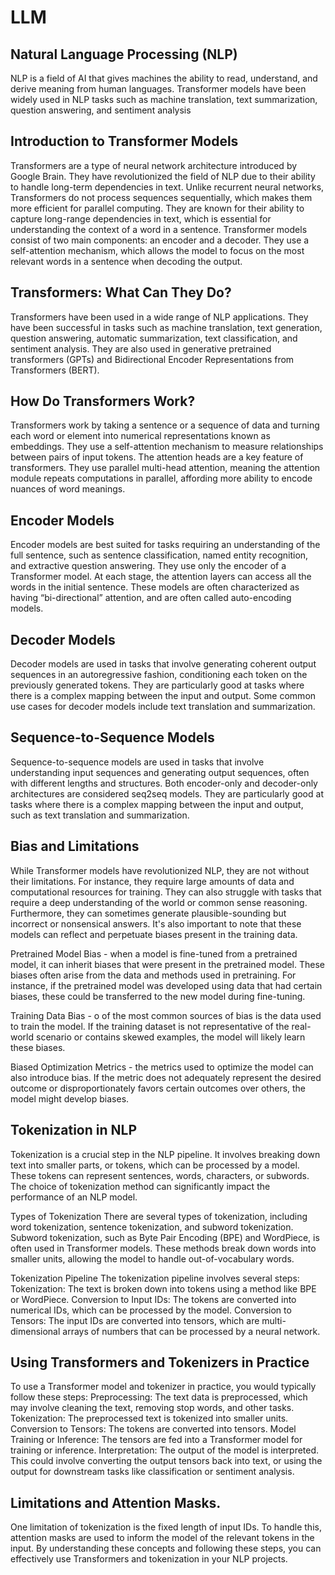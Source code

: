 # LLM

## Natural Language Processing (NLP)
NLP is a field of AI that gives machines the ability to read, understand, and derive meaning from human languages. Transformer models have been widely used in NLP tasks such as machine translation, text summarization, question answering, and sentiment analysis


## Introduction to Transformer Models
Transformers are a type of neural network architecture introduced by Google Brain. They have revolutionized the field of NLP due to their ability to handle long-term dependencies in text. Unlike recurrent neural networks, Transformers do not process sequences sequentially, which makes them more efficient for parallel computing.
They are known for their ability to capture long-range dependencies in text, which is essential for understanding the context of a word in a sentence. Transformer models consist of two main components: an encoder and a decoder. They use a self-attention mechanism, which allows the model to focus on the most relevant words in a sentence when decoding the output.

## Transformers: What Can They Do?
Transformers have been used in a wide range of NLP applications. They have been successful in tasks such as machine translation, text generation, question answering, automatic summarization, text classification, and sentiment analysis. They are also used in generative pretrained transformers (GPTs) and Bidirectional Encoder Representations from Transformers (BERT).


## How Do Transformers Work?
Transformers work by taking a sentence or a sequence of data and turning each word or element into numerical representations known as embeddings. They use a self-attention mechanism to measure relationships between pairs of input tokens. The attention heads are a key feature of transformers. They use parallel multi-head attention, meaning the attention module repeats computations in parallel, affording more ability to encode nuances of word meanings.

## Encoder Models
Encoder models are best suited for tasks requiring an understanding of the full sentence, such as sentence classification, named entity recognition, and extractive question answering. They use only the encoder of a Transformer model. At each stage, the attention layers can access all the words in the initial sentence. These models are often characterized as having “bi-directional” attention, and are often called auto-encoding models.

## Decoder Models
Decoder models are used in tasks that involve generating coherent output sequences in an autoregressive fashion, conditioning each token on the previously generated tokens. They are particularly good at tasks where there is a complex mapping between the input and output. Some common use cases for decoder models include text translation and summarization.

## Sequence-to-Sequence Models
Sequence-to-sequence models are used in tasks that involve understanding input sequences and generating output sequences, often with different lengths and structures. Both encoder-only and decoder-only architectures are considered seq2seq models. They are particularly good at tasks where there is a complex mapping between the input and output, such as text translation and summarization.

## Bias and Limitations
While Transformer models have revolutionized NLP, they are not without their limitations. For instance, they require large amounts of data and computational resources for training. They can also struggle with tasks that require a deep understanding of the world or common sense reasoning. Furthermore, they can sometimes generate plausible-sounding but incorrect or nonsensical answers. It's also important to note that these models can reflect and perpetuate biases present in the training data.

Pretrained Model Bias - when a model is fine-tuned from a pretrained model, it can inherit biases that were present in the pretrained model. These biases often arise from the data and methods used in pretraining. For instance, if the pretrained model was developed using data that had certain biases, these could be transferred to the new model during fine-tuning.

Training Data Bias - o of the most common sources of bias is the data used to train the model. If the training dataset is not representative of the real-world scenario or contains skewed examples, the model will likely learn these biases.

Biased Optimization Metrics - the metrics used to optimize the model can also introduce bias. If the metric does not adequately represent the desired outcome or disproportionately favors certain outcomes over others, the model might develop biases.

## Tokenization in NLP
Tokenization is a crucial step in the NLP pipeline. It involves breaking down text into smaller parts, or tokens, which can be processed by a model. These tokens can represent sentences, words, characters, or subwords. The choice of tokenization method can significantly impact the performance of an NLP model.

Types of Tokenization
There are several types of tokenization, including word tokenization, sentence tokenization, and subword tokenization. Subword tokenization, such as Byte Pair Encoding (BPE) and WordPiece, is often used in Transformer models. These methods break down words into smaller units, allowing the model to handle out-of-vocabulary words.

Tokenization Pipeline
The tokenization pipeline involves several steps:
Tokenization: The text is broken down into tokens using a method like BPE or WordPiece.
Conversion to Input IDs: The tokens are converted into numerical IDs, which can be processed by the model.
Conversion to Tensors: The input IDs are converted into tensors, which are multi-dimensional arrays of numbers that can be processed by a neural network.

## Using Transformers and Tokenizers in Practice
To use a Transformer model and tokenizer in practice, you would typically follow these steps:
Preprocessing: The text data is preprocessed, which may involve cleaning the text, removing stop words, and other tasks.
Tokenization: The preprocessed text is tokenized into smaller units.
Conversion to Tensors: The tokens are converted into tensors.
Model Training or Inference: The tensors are fed into a Transformer model for training or inference.
Interpretation: The output of the model is interpreted. This could involve converting the output tensors back into text, or using the output for downstream tasks like classification or sentiment analysis.


## Limitations and Attention Masks.
One limitation of tokenization is the fixed length of input IDs. To handle this, attention masks are used to inform the model of the relevant tokens in the input.
By understanding these concepts and following these steps, you can effectively use Transformers and tokenization in your NLP projects.


